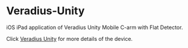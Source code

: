 # Veradius-Unity
iOS iPad application of Veradius Unity Mobile C-arm with Flat Detector.

Click [Veradius Unity]() for more details of the device.
